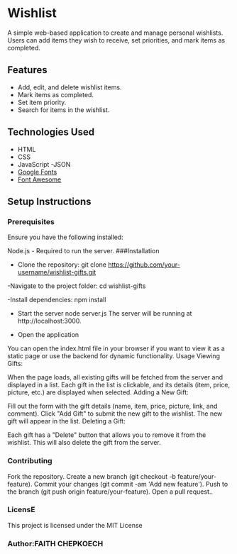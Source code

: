 # Wishlist 

A simple web-based application to create and manage personal wishlists. Users can add items they wish to receive, set priorities, and mark items as completed.
## Features

- Add, edit, and delete wishlist items.
- Mark items as completed.
- Set item priority.
- Search for items in the wishlist.


## Technologies Used

- HTML
- CSS
- JavaScript
-JSON
- [Google Fonts](https://fonts.google.com/)
- [Font Awesome](https://fontawesome.com/)

## Setup Instructions

### Prerequisites
Ensure you have the following installed:

Node.js - Required to run the server.
###Installation

- Clone the repository:
git clone https://github.com/your-username/wishlist-gifts.git

-Navigate to the project folder:
cd wishlist-gifts

-Install dependencies:
npm install

- Start the server
node server.js
The server will be running at http://localhost:3000.

- Open the application

You can open the index.html file in your browser if you want to view it as a static page or use the backend for dynamic functionality.
Usage
Viewing Gifts:

When the page loads, all existing gifts will be fetched from the server and displayed in a list.
Each gift in the list is clickable, and its details (item, price, picture, etc.) are displayed when selected.
Adding a New Gift:

Fill out the form with the gift details (name, item, price, picture, link, and comment).
Click "Add Gift" to submit the new gift to the wishlist. The new gift will appear in the list.
Deleting a Gift:

Each gift has a "Delete" button that allows you to remove it from the wishlist. This will also delete the gift from the server.

### Contributing
Fork the repository.
Create a new branch (git checkout -b feature/your-feature).
Commit your changes (git commit -am 'Add new feature').
Push to the branch (git push origin feature/your-feature).
Open a pull request..

### LicensE
This project is licensed under the MIT License

### Author:FAITH CHEPKOECH